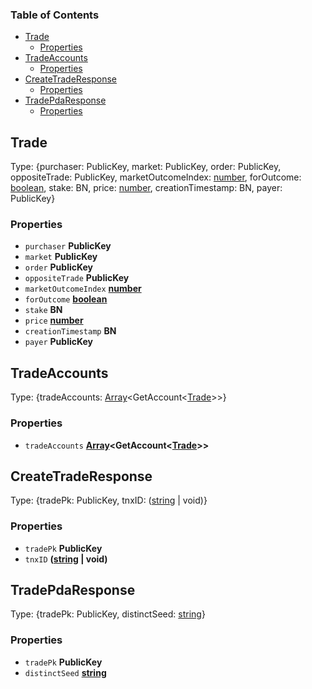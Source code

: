 <!-- Generated by documentation.js. Update this documentation by updating the source code. -->

### Table of Contents

*   [Trade][1]
    *   [Properties][2]
*   [TradeAccounts][3]
    *   [Properties][4]
*   [CreateTradeResponse][5]
    *   [Properties][6]
*   [TradePdaResponse][7]
    *   [Properties][8]

## Trade

Type: {purchaser: PublicKey, market: PublicKey, order: PublicKey, oppositeTrade: PublicKey, marketOutcomeIndex: [number][9], forOutcome: [boolean][10], stake: BN, price: [number][9], creationTimestamp: BN, payer: PublicKey}

### Properties

*   `purchaser` **PublicKey**&#x20;
*   `market` **PublicKey**&#x20;
*   `order` **PublicKey**&#x20;
*   `oppositeTrade` **PublicKey**&#x20;
*   `marketOutcomeIndex` **[number][9]**&#x20;
*   `forOutcome` **[boolean][10]**&#x20;
*   `stake` **BN**&#x20;
*   `price` **[number][9]**&#x20;
*   `creationTimestamp` **BN**&#x20;
*   `payer` **PublicKey**&#x20;

## TradeAccounts

Type: {tradeAccounts: [Array][11]\<GetAccount<[Trade][1]>>}

### Properties

*   `tradeAccounts` **[Array][11]\<GetAccount<[Trade][1]>>**&#x20;

## CreateTradeResponse

Type: {tradePk: PublicKey, tnxID: ([string][12] | void)}

### Properties

*   `tradePk` **PublicKey**&#x20;
*   `tnxID` **([string][12] | void)**&#x20;

## TradePdaResponse

Type: {tradePk: PublicKey, distinctSeed: [string][12]}

### Properties

*   `tradePk` **PublicKey**&#x20;
*   `distinctSeed` **[string][12]**&#x20;

[1]: #trade

[2]: #properties

[3]: #tradeaccounts

[4]: #properties-1

[5]: #createtraderesponse

[6]: #properties-2

[7]: #tradepdaresponse

[8]: #properties-3

[9]: https://developer.mozilla.org/docs/Web/JavaScript/Reference/Global_Objects/Number

[10]: https://developer.mozilla.org/docs/Web/JavaScript/Reference/Global_Objects/Boolean

[11]: https://developer.mozilla.org/docs/Web/JavaScript/Reference/Global_Objects/Array

[12]: https://developer.mozilla.org/docs/Web/JavaScript/Reference/Global_Objects/String
